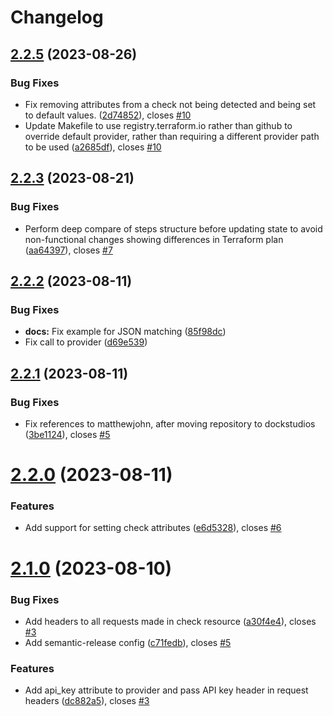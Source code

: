 # Changelog

## [2.2.5](https://gitlab.dockstudios.co.uk/pub/jmon/jmon-terraform-provider/compare/v2.2.4...v2.2.5) (2023-08-26)


### Bug Fixes

* Fix removing attributes from a check not being detected and being set to default values. ([2d74852](https://gitlab.dockstudios.co.uk/pub/jmon/jmon-terraform-provider/commit/2d748524f640ff6c31328bb5d85394efa1119b20)), closes [#10](https://gitlab.dockstudios.co.uk/pub/jmon/jmon-terraform-provider/issues/10)
* Update Makefile to use registry.terraform.io rather than github to override default provider, rather than requiring a different provider path to be used ([a2685df](https://gitlab.dockstudios.co.uk/pub/jmon/jmon-terraform-provider/commit/a2685df0ec92123b05d13f1d2a6822884113d330)), closes [#10](https://gitlab.dockstudios.co.uk/pub/jmon/jmon-terraform-provider/issues/10)

## [2.2.3](https://gitlab.dockstudios.co.uk/pub/jmon/jmon-terraform-provider/compare/v2.2.2...v2.2.3) (2023-08-21)


### Bug Fixes

* Perform deep compare of steps structure before updating state to avoid non-functional changes showing differences in Terraform plan ([aa64397](https://gitlab.dockstudios.co.uk/pub/jmon/jmon-terraform-provider/commit/aa64397b501e178e6f121d6d4b7c2d3dcc04fc69)), closes [#7](https://gitlab.dockstudios.co.uk/pub/jmon/jmon-terraform-provider/issues/7)

## [2.2.2](https://gitlab.dockstudios.co.uk/pub/jmon/jmon-terraform-provider/compare/v2.2.1...v2.2.2) (2023-08-11)


### Bug Fixes

* **docs:** Fix example for JSON matching ([85f98dc](https://gitlab.dockstudios.co.uk/pub/jmon/jmon-terraform-provider/commit/85f98dc3f5bfdbb3948c972197fdb1ac91c78dd9))
* Fix call to provider ([d69e539](https://gitlab.dockstudios.co.uk/pub/jmon/jmon-terraform-provider/commit/d69e539db70c918c28f1c72b02305d64c8ff7876))

## [2.2.1](https://gitlab.dockstudios.co.uk/pub/jmon/jmon-terraform-provider/compare/v2.2.0...v2.2.1) (2023-08-11)


### Bug Fixes

* Fix references to matthewjohn, after moving repository to dockstudios ([3be1124](https://gitlab.dockstudios.co.uk/pub/jmon/jmon-terraform-provider/commit/3be11242c51dbc10f3106b6fbc21049a780e0a82)), closes [#5](https://gitlab.dockstudios.co.uk/pub/jmon/jmon-terraform-provider/issues/5)

# [2.2.0](https://gitlab.dockstudios.co.uk/pub/jmon/jmon-terraform-provider/compare/v2.1.1...v2.2.0) (2023-08-11)


### Features

* Add support for setting check attributes ([e6d5328](https://gitlab.dockstudios.co.uk/pub/jmon/jmon-terraform-provider/commit/e6d532806716e087628d84c264c34bef3d23bb9d)), closes [#6](https://gitlab.dockstudios.co.uk/pub/jmon/jmon-terraform-provider/issues/6)

# [2.1.0](https://gitlab.dockstudios.co.uk/pub/jmon/jmon-terraform-provider/compare/v2.0.0...v2.1.0) (2023-08-10)


### Bug Fixes

* Add headers to all requests made in check resource ([a30f4e4](https://gitlab.dockstudios.co.uk/pub/jmon/jmon-terraform-provider/commit/a30f4e479e32a2dbb1b936d95190a3e718399a78)), closes [#3](https://gitlab.dockstudios.co.uk/pub/jmon/jmon-terraform-provider/issues/3)
* Add semantic-release config ([c71fedb](https://gitlab.dockstudios.co.uk/pub/jmon/jmon-terraform-provider/commit/c71fedbc1991a4a7eb49d10d6f25c3a2c76c3a94)), closes [#5](https://gitlab.dockstudios.co.uk/pub/jmon/jmon-terraform-provider/issues/5)


### Features

* Add api_key attribute to provider and pass API key header in request headers ([dc882a5](https://gitlab.dockstudios.co.uk/pub/jmon/jmon-terraform-provider/commit/dc882a52e8e593ce5cc371ae431756032ae6dab6)), closes [#3](https://gitlab.dockstudios.co.uk/pub/jmon/jmon-terraform-provider/issues/3)
